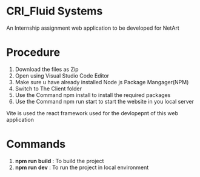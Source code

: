 # CRI_Fluid Systems 

An Internship assignment web application to be developed for NetArt 


# Procedure

 1. Download the files as Zip
 2. Open using Visual Studio Code Editor
 3. Make sure u have already installed Node js Package Mangager(NPM)
 4. Switch to The Client folder
 5. Use the Command npm install to install the required packages
 6. Use the Command npm run start to start the website in you local server

Vite is used the react framework used for the devlopepnt of this web application 


# Commands


1. **npm run build** : To build the project
 2.  **npm run dev** : To run the project in local environment
